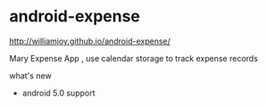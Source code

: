 android-expense
===============

http://williamjoy.github.io/android-expense/

Mary Expense App , use calendar storage to track expense records


what's new

- android 5.0 support
